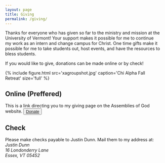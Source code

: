 ```yaml
---
layout: page
title: Giving
permalink: /giving/
---
```


<p>Thanks for everyone who has given so far to the ministry and mission at the University of Vermont! Your support makes it possible for me to continue my work as an intern and change campus for Christ. One time gifts make it possible for me to take students out, host events, and have the resources to bless students.</p>

<p>If you would like to give, donations can be made online or by check!</p>

{% include figure.html src='xagroupshot.jpg' caption='Chi Alpha Fall Retreat' size='full' %} 


<div class="col-xs-6">
  <h2>Online (Preffered)</h2>
  This is a link directing you to my giving page on the Assemblies of God website.  
  <button class="donate btn btn-default"><a href="http://s1.ag.org/justindunn">Donate</a></button>
</div>
<div class="col-xs-6">
  <h2>Check</h2>
  Please make checks payable to Justin Dunn. Mail them to my address at:
  <address>
    Justin Dunn<br>
    16 Londonderry Lane<br>
    Essex, VT 05452<br>
  </address>
</div>
